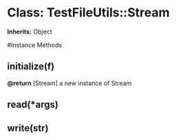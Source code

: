 # Class: TestFileUtils::Stream
**Inherits:** Object
    




#Instance Methods
## initialize(f) [](#method-i-initialize)

**@return** [Stream] a new instance of Stream

## read(*args) [](#method-i-read)

## write(str) [](#method-i-write)

